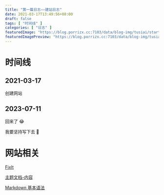 ```yaml
---
title: "第一篇日志——建站日志"
date: 2021-03-17T13:49:56+08:00
draft: false
tags: [ "时间线" ]
categories: [ "日志" ]
featuredImage: "https://blog.porrizx.cc:7103/data/blog-img/tusiai/start.png"
featuredImagePreview: "https://blog.porrizx.cc:7103/data/blog-img/tusiai/start.png"
---
```


# 时间线

## 2021-03-17

创建网站

## 2023-07-11

回来了 😂

我要坚持写下去 🫡

# 网站相关

[FixIt](https://fixit.lruihao.cn/zh-cn/)

[主题文档-内容](https://fixit.lruihao.cn/zh-cn/documentation/content-management/introduction/#front-matter)

[Markdown 基本语法](https://fixit.lruihao.cn/zh-cn/documentation/content-management/markdown-syntax/extended/)

